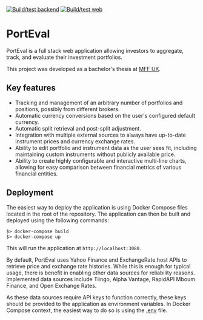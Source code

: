 [![Build/test backend](https://github.com/simonodm/porteval/actions/workflows/backend.yml/badge.svg)](https://github.com/simonodm/porteval/actions/workflows/backend.yml)
[![Build/test web](https://github.com/simonodm/porteval/actions/workflows/web.yml/badge.svg)](https://github.com/simonodm/porteval/actions/workflows/web.yml)

# PortEval

PortEval is a full stack web application allowing investors to aggregate, track, and evaluate their investment portfolios.

This project was developed as a bachelor's thesis at [MFF UK](https://www.mff.cuni.cz/en).

## Key features

* Tracking and management of an arbitrary number of portfolios and positions, possibly from different brokers.
* Automatic currency conversions based on the user's configured default currency.
* Automatic split retrieval and post-split adjustment.
* Integration with multiple external sources to always have up-to-date instrument prices and currency exchange rates.
* Ability to edit portfolio and instrument data as the user sees fit, including maintaining custom instruments without publicly available price.
* Ability to create highly configurable and interactive multi-line charts, allowing for easy comparison between financial metrics of various financial entities.

## Deployment

The easiest way to deploy the application is using Docker Compose files located in the root of the repository. The application can then be built and deployed using the following commands:

```
$> docker-compose build
$> docker-compose up
```

This will run the application at `http://localhost:3080`.

By default, PortEval uses Yahoo Finance and ExchangeRate.host APIs to retrieve price and exchange rate histories. While this is enough for typical usage, there is benefit in enabling other data sources for reliability reasons. Implemented data sources include Tiingo, Alpha Vantage, RapidAPI Mboum Finance, and Open Exchange Rates.

As these data sources require API keys to function correctly, these keys should be provided to the application as environment variables. In Docker Compose context, the easiest way to do so is using the [.env](.env) file.
